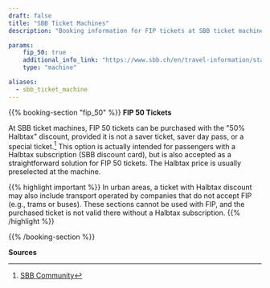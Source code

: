 ```yaml
---
draft: false
title: "SBB Ticket Machines"
description: "Booking information for FIP tickets at SBB ticket machines"

params:
    fip_50: true
    additional_info_link: "https://www.sbb.ch/en/travel-information/stations/services-ticket-machine/sbb-ticket-machine.html"
    type: "machine"

aliases:
  - sbb_ticket_machine
---
```


{{% booking-section "fip_50" %}}
**FIP 50 Tickets**

At SBB ticket machines, FIP 50 tickets can be purchased with the "50% Halbtax" discount, provided it is not a saver ticket, saver day pass, or a special ticket.[^1] This option is actually intended for passengers with a Halbtax subscription (SBB discount card), but is also accepted as a straightforward solution for FIP 50 tickets. The Halbtax price is usually preselected at the machine.

{{% highlight important %}}
In urban areas, a ticket with Halbtax discount may also include transport operated by companies that do not accept FIP (e.g., trams or buses). These sections cannot be used with FIP, and the purchased ticket is not valid there without a Halbtax subscription.
{{% /highlight %}}

{{% /booking-section %}}

**Sources**
[^1]: [SBB Community](https://community.sbb.ch/d/2251-kann-man-als-fip-beg%C3%BCnstigter-tickets-weiterhin-online-mittels-halbtax-kaufen)
